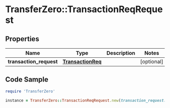 # TransferZero::TransactionReqRequest

## Properties

Name | Type | Description | Notes
------------ | ------------- | ------------- | -------------
**transaction_request** | [**TransactionReq**](TransactionReq.md) |  | [optional] 

## Code Sample

```ruby
require 'TransferZero'

instance = TransferZero::TransactionReqRequest.new(transaction_request: null)
```


